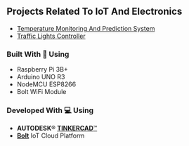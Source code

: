 ## Projects Related To IoT And Electronics
- [Temperature Monitoring And Prediction System](https://github.com/dsp9107/IoT-Projects/tree/master/Bolt/Temperature%20Monitoring%20And%20Prediction)
- [Traffic Lights Controller](https://github.com/dsp9107/IoT-Projects/tree/master/Arduino/Traffic%20Lights%20Controller)

### Built With :muscle: Using
- Raspberry Pi 3B+
- Arduino UNO R3
- NodeMCU ESP8266
- Bolt WiFi Module

### Developed With :computer: Using
- **AUTODESK**:registered: [**TINKERCAD**:tm:](https://www.tinkercad.com/)
- [**Bolt**](https://cloud.boltiot.com/) IoT Cloud Platform
